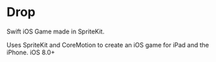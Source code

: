 Drop
====

Swift iOS Game made in SpriteKit.

Uses SpriteKit and CoreMotion to create an iOS game for iPad and the iPhone.
iOS 8.0+
